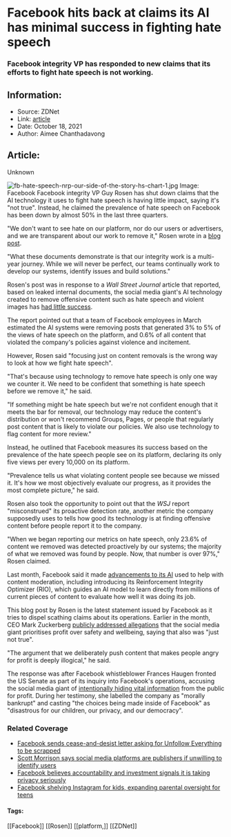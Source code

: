 # Facebook hits back at claims its AI has minimal success in fighting hate speech
### Facebook integrity VP has responded to new claims that its efforts to fight hate speech is not working.

## Information:
+ Source: ZDNet
+ Link: [article](https://www.zdnet.com/article/facebook-hits-back-at-claims-its-ai-has-minimal-success-in-fighting-hate-speech/)
+ Date: October 18, 2021
+ Author: Aimee Chanthadavong


## Article:
Unknown

![fb-hate-speech-nrp-our-side-of-the-story-hs-chart-1.jpg](https://www.zdnet.com/a/img/resize/01e7996c371cc8752be19ac924416ed551f36637/2021/10/18/df986913-7df7-4f4b-8758-3d64e47284cf/fb-hate-speech-nrp-our-side-of-the-story-hs-chart-1.jpg?fit=bounds&auto=webp)
 Image: Facebook
 Facebook integrity VP Guy Rosen has shut down claims that the AI technology it uses to fight hate speech is having little impact, saying it's "not true". Instead, he claimed the prevalence of hate speech on Facebook has been down by almost 50% in the last three quarters.

"We don't want to see hate on our platform, nor do our users or advertisers, and we are transparent about our work to remove it," Rosen wrote in a [blog post](https://www.theverge.com/2021/10/17/22731214/facebook-disputes-report-artificial-intelligence-hate-speech-violence).

"What these documents demonstrate is that our integrity work is a multi-year journey. While we will never be perfect, our teams continually work to develop our systems, identify issues and build solutions."

Rosen's post was in response to a *Wall Street Journal* article that reported, based on leaked internal documents, the social media giant's AI technology created to remove offensive content such as hate speech and violent images has [had little success](https://www.wsj.com/articles/facebook-ai-enforce-rules-engineers-doubtful-artificial-intelligence-11634338184?st=fdxfcqdeo7a0g8a&reflink=desktopwebshare_twitter). 

The report pointed out that a team of Facebook employees in March estimated the AI systems were removing posts that generated 3% to 5% of the views of hate speech on the platform, and 0.6% of all content that violated the company's policies against violence and incitement. 

However, Rosen said "focusing just on content removals is the wrong way to look at how we fight hate speech". 

"That's because using technology to remove hate speech is only one way we counter it. We need to be confident that something is hate speech before we remove it," he said.






"If something might be hate speech but we're not confident enough that it meets the bar for removal, our technology may reduce the content's distribution or won't recommend Groups, Pages, or people that regularly post content that is likely to violate our policies. We also use technology to flag content for more review."

Instead, he outlined that Facebook measures its success based on the prevalence of the hate speech people see on its platform, declaring its only five views per every 10,000 on its platform. 

"Prevalence tells us what violating content people see because we missed it. It's how we most objectively evaluate our progress, as it provides the most complete picture," he said.

Rosen also took the opportunity to point out that the *WSJ* report "misconstrued" its proactive detection rate, another metric the company supposedly uses to tells how good its technology is at finding offensive content before people report it to the company.  

"When we began reporting our metrics on hate speech, only 23.6% of content we removed was detected proactively by our systems; the majority of what we removed was found by people. Now, that number is over 97%," Rosen claimed.

Last month, Facebook said it made [advancements to its AI](https://www.zdnet.com/article/facebook-shares-ai-advancements-improving-content-moderation/) used to help with content moderation, including introducing its Reinforcement Integrity Optimizer (RIO), which guides an AI model to learn directly from millions of current pieces of content to evaluate how well it was doing its job.  

This blog post by Rosen is the latest statement issued by Facebook as it tries to dispel scathing claims about its operations. Earlier in the month, CEO Mark Zuckerberg [publicly addressed allegations](https://www.zdnet.com/article/facebook-ceo-mark-zuckerberg-on-putting-profit-before-safety-thats-just-not-true/) that the social media giant prioritises profit over safety and wellbeing, saying that also was "just not true".

"The argument that we deliberately push content that makes people angry for profit is deeply illogical," he said.

The response was after Facebook whistleblower Frances Haugen fronted the US Senate as part of its inquiry into Facebook's operations, accusing the social media giant of [intentionally hiding vital information](https://www.zdnet.com/article/facebook-whistleblower-morally-bankrupt-social-giant-will-have-to-hook-kids-to-grow/) from the public for profit. During her testimony, she labelled the company as "morally bankrupt" and casting "the choices being made inside of Facebook" as "disastrous for our children, our privacy, and our democracy".

### Related Coverage

* [Facebook sends cease-and-desist letter asking for Unfollow Everything to be scrapped](https://www.zdnet.com/article/facebook-sends-cease-and-desist-letter-asking-for-unfollow-everything-to-be-scrapped/)
* [Scott Morrison says social media platforms are publishers if unwilling to identify users](https://www.zdnet.com/article/scott-morrison-says-social-media-platforms-are-publishers-if-unwilling-to-identify-users/)
* [Facebook believes accountability and investment signals it is taking privacy seriously](https://www.zdnet.com/article/facebook-believes-accountability-and-investment-signals-it-is-taking-privacy-seriously/)
* [Facebook shelving Instagram for kids, expanding parental oversight for teens](https://www.zdnet.com/article/facebook-shelving-instagram-for-kids-expanding-parental-oversight-for-teens/)





#### Tags:
[[Facebook]] [[Rosen]] [[platform,]] [[ZDNet]]
